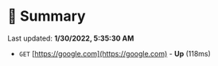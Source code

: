 # 📖 Summary
Last updated: **1/30/2022, 5:35:30 AM**

- `GET` [https://google.com](https://google.com) - **Up** (118ms)
